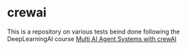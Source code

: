 # crewai
This is a repository on various tests beind done following the DeepLearningAI course [Multi AI Agent Systems with crewAI](https://learn.deeplearning.ai/courses/multi-ai-agent-systems-with-crewai/lesson/1/introduction)
